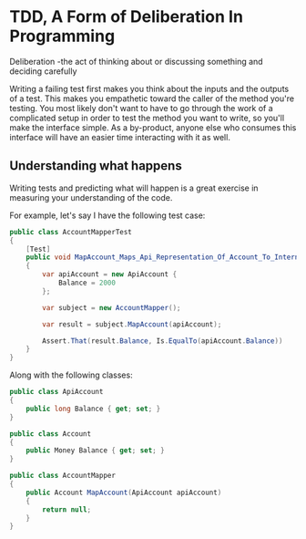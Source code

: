 # TDD, A Form of Deliberation In Programming

Deliberation
    -the act of thinking about or discussing something and deciding carefully

Writing a failing test first makes you think about the inputs and the outputs of a test. This makes you empathetic toward the caller of the method you're testing. You most likely don't want to have to go through the work of a complicated setup in order to test the method you want to write, so you'll make the interface simple. As a by-product, anyone else who consumes this interface will have an easier time interacting with it as well.

## Understanding what happens

Writing tests and predicting what will happen is a great exercise in measuring your understanding of the code.

For example, let's say I have the following test case:

```csharp
public class AccountMapperTest
{
    [Test]
    public void MapAccount_Maps_Api_Representation_Of_Account_To_Internal_Representation()
    {
        var apiAccount = new ApiAccount {
            Balance = 2000
        };

        var subject = new AccountMapper();

        var result = subject.MapAccount(apiAccount);

        Assert.That(result.Balance, Is.EqualTo(apiAccount.Balance))
    }
}
```

Along with the following classes:

```csharp
public class ApiAccount
{
    public long Balance { get; set; }
}

public class Account
{
    public Money Balance { get; set; }
}

public class AccountMapper
{
    public Account MapAccount(ApiAccount apiAccount)
    {
        return null;
    }
}
```
